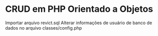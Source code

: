 # CRUD em PHP Orientado a Objetos

Importar arquivo revict.sql
Alterar informações de usuário de banco de dados no arquivo classes/config.php